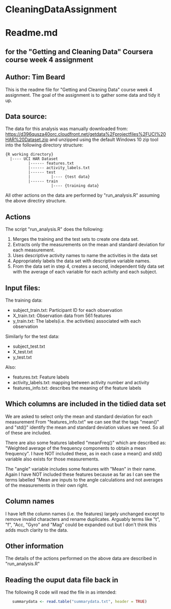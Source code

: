 # CleaningDataAssignment
# Readme.md
## for the "Getting and Cleaning Data" Coursera course week 4 assignment
## Author: Tim Beard 

This is the readme file for "Getting and Cleaning Data" course week 4 assignment.
The goal of the assignment is to gather some data and tidy it up. 

## Data source: 

The data for this analysis was manually downloaded from:
https://d396qusza40orc.cloudfront.net/getdata%2Fprojectfiles%2FUCI%20HAR%20Dataset.zip
and unzipped using the default Windows 10 zip tool into the following directory structure:

```
{R working directory}
  |---- UCI HAR Dataset
          |------ features.txt
          |------ activity_labels.txt
          |------ test
          |         |---- {test data}
          |------ train
                    |---- {training data}  
```                     
All other actions on the data are performed by "run_analysis.R" assuming the above
directiry structure.

## Actions
The script "run_analysis.R" does the following:
1. Merges the training and the test sets to create one data set.
2. Extracts only the measurements on the mean and standard deviation for each measurement.
3. Uses descriptive activity names to name the activities in the data set
4. Appropriately labels the data set with descriptive variable names.
5. From the data set in step 4, creates a second, independent tidy data set with the average of each variable for each activity and each subject.

## Input files:
The training data:
* subject_train.txt:  Participant ID for each observation 
* X_train.txt:        Observation data from 561 features        
* y_train.txt:        The labels(i.e. the activities) associated with each observation

Similarly for the test data:
* subject_test.txt
* X_test.txt
* y_test.txt

Also: 
* features.txt: Feature labels  
* activity_labels.txt: mapping between activity number and activity 
* features_info.txt: describes the meaning of the feature labels

## Which columns are included in the tidied data set

We are asked to select only the mean and standard deviation for each measurement 
From "features_info.txt" we can see that the tags "mean()" and "std()" identify
the mean and standard deviation values we need. So all of these are included.

There are also some features labelled "meanFreq()" which are described as:
"Weighted average of the frequency components to obtain a mean frequency". I have 
NOT included these, as in each case a mean() and std() variable also exists for
those measurements.
  
The "angle" variable includes some features with "Mean" in their name. Again I have
NOT included these features because as far as I can see the terms labelled "Mean 
are inputs to the angle calculations and not averages of the measurements in their 
own right.    

## Column names
I have left the column names (i.e. the features) largely unchanged except to remove invalid characters and rename duplicates.
Arguably terms like "t", "f", "Acc, "Gyro" and "Mag" could be expanded out but I don't think this adds much clarity to the data. 

## Other information
The details of the actions performed on the above data are described in "run_analysis.R"

## Reading the ouput data file back in
The following R code will read the file in as intended:

``` R
   summarydata <- read.table("summarydata.txt", header = TRUE)
```
